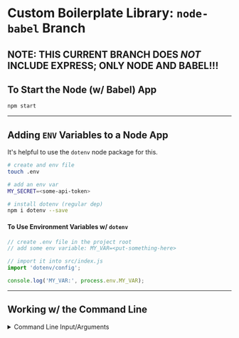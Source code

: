 # Custom Boilerplate Library: ```node-babel``` Branch

## **NOTE: THIS CURRENT BRANCH DOES *NOT* INCLUDE EXPRESS; ONLY NODE AND BABEL!!!**


## To Start the Node (w/ Babel) App

```bash
npm start
```

---

## Adding ```ENV``` Variables to a Node App
It's helpful to use the ```dotenv``` node package for this.

```bash
# create and env file
touch .env

# add an env var
MY_SECRET=<some-api-token>

# install dotenv (regular dep)
npm i dotenv --save
```

#### **To Use Environment Variables w/ ```dotenv```**

```javascript
// create .env file in the project root
// add some env variable: MY_VAR=<put-something-here>

// import it into src/index.js
import 'dotenv/config';

console.log('MY_VAR:', process.env.MY_VAR);
```

---

## Working w/ the Command Line

<details>
  <summary>Command Line Input/Arguments</summary>
**Summary**
Working w/ input/output from the command line it's best to leverage the `readline` package.
  
```javascript
// imports deps; inits the i/o from the command line
const readline = require('readline').createInterface({
  input: process.stdin,
  output: process.stdout
});

// accessess the arguments from the command line; the 1st two are the current folder and file, respectively
const [, , ...args] = processs.argv;

readline.question("Enter a date MM/DD/YYYY:'n", (date) => {
  formatDate(date);
  readline.close()
})

```
  
</details>
  
  









